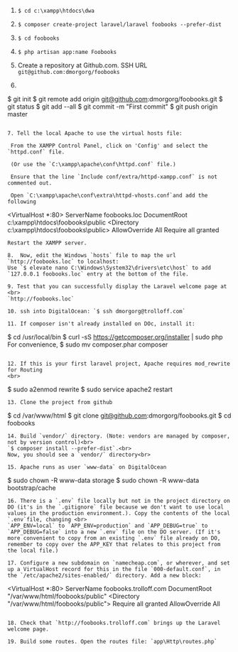 1. `$ cd c:\xampp\htdocs\dwa`

2. `$ composer create-project laravel/laravel foobooks --prefer-dist`

3. `$ cd foobooks`

4. `$ php artisan app:name Foobooks`

5. Create a repository at Github.com. SSH URL `git@github.com:dmorgorg/foobooks`

6. ```
$ git init
$ git remote add origin git@github.com:dmorgorg/foobooks.git
$ git status
$ git add --all
$ git commit -m "First commit"
$ git push origin master
```

7. Tell the local Apache to use the virtual hosts file:

 From the XAMPP Control Panel, click on 'Config' and select the `httpd.conf` file.

 (Or use the `C:\xampp\apache\conf\httpd.conf` file.)

 Ensure that the line `Include conf/extra/httpd-xampp.conf` is not commented out.

 Open `C:\xampp\apache\conf\extra\httpd-vhosts.conf`and add the following

```
<VirtualHost *:80>
    ServerName foobooks.loc
		    DocumentRoot c:\xampp\htdocs\foobooks\public
		      <Directory c:\xampp\htdocs\foobooks\public>
        AllowOverride All
        Require all granted
		</Directory>
</VirtualHost>
```
Restart the XAMPP server.

8.  Now, edit the Windows `hosts` file to map the url `http://foobooks.loc` to localhost:
Use `$ elevate nano C:\Windows\System32\drivers\etc\host` to add `127.0.0.1 foobooks.loc` entry at the bottom of the file.

9. Test that you can successfully display the Laravel welcome page at <br>
`http://foobooks.loc`

10. ssh into DigitalOcean: `$ ssh dmorgorg@trolloff.com`

11. If composer isn't already installed on DOc, install it:
```
$ cd /usr/local/bin
$ curl -sS https://getcomposer.org/installer | sudo php
For convenience,
$ sudo mv composer.phar composer
```

12. If this is your first laravel project, Apache requires mod_rewrite for Routing
<br>
```
$ sudo a2enmod rewrite
$ sudo service apache2 restart
```
13. Clone the project from github
```
$ cd /var/www/html
$ git clone git@github.com:dmorgorg/foobooks.git
$ cd foobooks
```
14. Build `vendor/` directory. (Note: vendors are managed by composer, not by version control)<br>
`$ composer install --prefer-dist`.<br>
Now, you should see a `vendor/` directory<br>

15. Apache runs as user `www-data` on DigitalOcean
```
$ sudo chown -R www-data storage
$ sudo chown -R www-data bootstrap/cache
```
16. There is a `.env` file locally but not in the project directory on DO (it's in the `.gitignore` file because we don't want to use local values in the production environment.). Copy the contents of the local `.env`file, changing <br>
`APP_ENV=local` to `APP_ENV=production` and `APP_DEBUG=true` to `APP_DEBUG=false` into a new `.env` file on the DO server. (If it's more convenient to copy from an existing `.env` file already on DO, remember to copy over the APP_KEY that relates to this project from the local file.)

17. Configure a new subdomain on `namecheap.com`, or wherever, and set up a VirtualHost record for this in the file `000-default.conf`, in the `/etc/apache2/sites-enabled/` directory. Add a new block:
```
<VirtualHost *:80>
	 ServerName foobooks.trolloff.com
	 DocumentRoot "/var/www/html/foobooks/public"
	 <Directory "/var/www/html/foobooks/public">
        Require all granted
	 	AllowOverride All
	</Directory>
</VirtualHost>
```

18. Check that `http://foobooks.trolloff.com` brings up the Laravel welcome page.

19. Build some routes. Open the routes file: `app\Http\routes.php`
